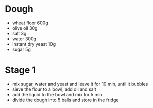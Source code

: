 # Dough

* wheat floor 600g
* olive oil 30g
* salt 3g
* water 300g
* instant dry yeast 10g
* sugar 5g

# Stage 1

* mix sugar, water and yeast and leave it for 10 min, until it bubbles
* sieve the flour to a bowl, add oil and salt
* add the liquid to the bowl and mix for 5 min
* divide the dough into 5 balls and store in the fridge
